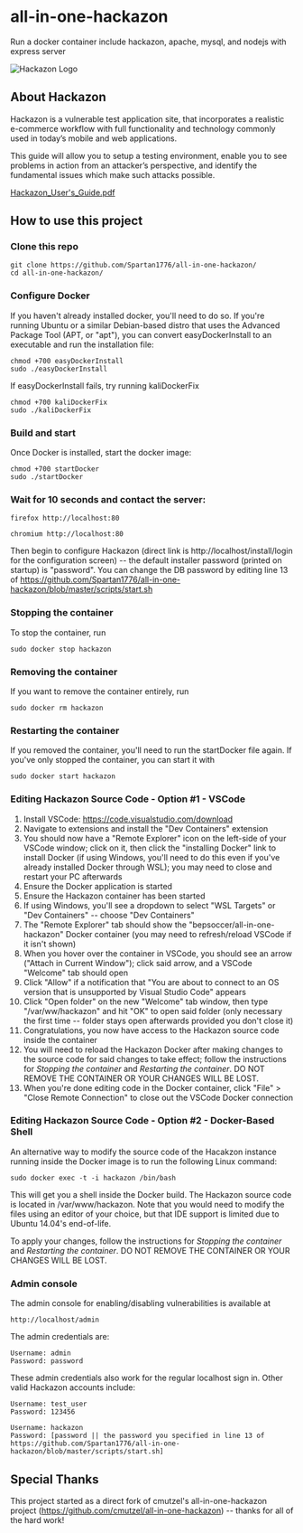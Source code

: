# all-in-one-hackazon

Run a docker container include hackazon, apache, mysql, and nodejs with express server

![Hackazon Logo](https://github.com/rapid7/hackazon/blob/master/web/images/Hackazon.png?raw=true "Hackazon Logo")

## About Hackazon
Hackazon is a vulnerable test application site, that incorporates a realistic e-commerce workflow with full functionality and technology commonly used in today’s mobile and web applications.

This guide will allow you to setup a testing environment, enable you to see problems in action from an attacker’s perspective, and identify the fundamental issues which make such attacks possible.

[Hackazon_User's_Guide.pdf](https://community.rapid7.com/servlet/JiveServlet/downloadBody/3452-102-3-8267/Hackazon_User%27s_Guide.pdf)

## How to use this project 

### Clone this repo 
```shell
git clone https://github.com/Spartan1776/all-in-one-hackazon/
cd all-in-one-hackazon/
```

### Configure Docker
If you haven't already installed docker, you'll need to do so. If you're running Ubuntu or a similar Debian-based distro that uses the Advanced Package Tool (APT, or "apt"), you can convert easyDockerInstall to an executable and run the installation file:
```shell
chmod +700 easyDockerInstall
sudo ./easyDockerInstall
```

If easyDockerInstall fails, try running kaliDockerFix
```shell
chmod +700 kaliDockerFix
sudo ./kaliDockerFix
```

### Build and start
Once Docker is installed, start the docker image:
```shell
chmod +700 startDocker
sudo ./startDocker
```

### Wait for 10 seconds and contact the server:
```shell
firefox http://localhost:80

chromium http://localhost:80
```

Then begin to configure Hackazon (direct link is http://localhost/install/login for the configuration screen) -- the default installer password (printed on startup) is "password". You can change the DB password by editing line 13 of https://github.com/Spartan1776/all-in-one-hackazon/blob/master/scripts/start.sh

### Stopping the container
To stop the container, run
```shell
sudo docker stop hackazon
```

### Removing the container
If you want to remove the container entirely, run
```shell
sudo docker rm hackazon
```

### Restarting the container
If you removed the container, you'll need to run the startDocker file again. If you've only stopped the container, you can start it with
```shell
sudo docker start hackazon
```

### Editing Hackazon Source Code - Option #1 - VSCode
1. Install VSCode: https://code.visualstudio.com/download
2. Navigate to extensions and install the "Dev Containers" extension
3. You should now have a "Remote Explorer" icon on the left-side of your VSCode window; click on it, then click the "installing Docker" link to install Docker (if using Windows, you'll need to do this even if you've already installed Docker through WSL); you may need to close and restart your PC afterwards
4. Ensure the Docker application is started
5. Ensure the Hackazon container has been started
6. If using Windows, you'll see a dropdown to select "WSL Targets" or "Dev Containers" -- choose "Dev Containers"
7. The "Remote Explorer" tab should show the "bepsoccer/all-in-one-hackazon" Docker container (you may need to refresh/reload VSCode if it isn't shown)
8. When you hover over the container in VSCode, you should see an arrow ("Attach in Current Window"); click said arrow, and a VSCode "Welcome" tab should open
9. Click "Allow" if a notification that "You are about to connect to an OS version that is unsupported by Visual Studio Code" appears
10. Click "Open folder" on the new "Welcome" tab window, then type "/var/ww/hackazon" and hit "OK" to open said folder (only necessary the first time -- folder stays open afterwards provided you don't close it)
11. Congratulations, you now have access to the Hackazon source code inside the container
12. You will need to reload the Hackazon Docker after making changes to the source code for said changes to take effect; follow the instructions for *Stopping the container* and *Restarting the container*. DO NOT REMOVE THE CONTAINER OR YOUR CHANGES WILL BE LOST.
13. When you're done editing code in the Docker container, click "File" > "Close Remote Connection" to close out the VSCode Docker connection

### Editing Hackazon Source Code - Option #2 - Docker-Based Shell
An alternative way to modify the source code of the Hacakzon instance running inside the Docker image is to run the following Linux command:
```shell
sudo docker exec -t -i hackazon /bin/bash
```
This will get you a shell inside the Docker build. The Hackazon source code is located in /var/www/hackazon. Note that you would need to modify the files using an editor of your choice, but that IDE support is limited due to Ubuntu 14.04's end-of-life.

To apply your changes, follow the instructions for *Stopping the container* and *Restarting the container*. DO NOT REMOVE THE CONTAINER OR YOUR CHANGES WILL BE LOST.

### Admin console
The admin console for enabling/disabling vulnerabilities is available at
```shell
http://localhost/admin
```
The admin credentials are:
```shell
Username: admin
Password: password
```
These admin credentials also work for the regular localhost sign in. Other valid Hackazon accounts include:
```shell
Username: test_user
Password: 123456
```
```shell
Username: hackazon
Password: [password || the password you specified in line 13 of https://github.com/Spartan1776/all-in-one-hackazon/blob/master/scripts/start.sh]
```

## Special Thanks
This project started as a direct fork of cmutzel's all-in-one-hackazon project (https://github.com/cmutzel/all-in-one-hackazon) -- thanks for all of the hard work!
